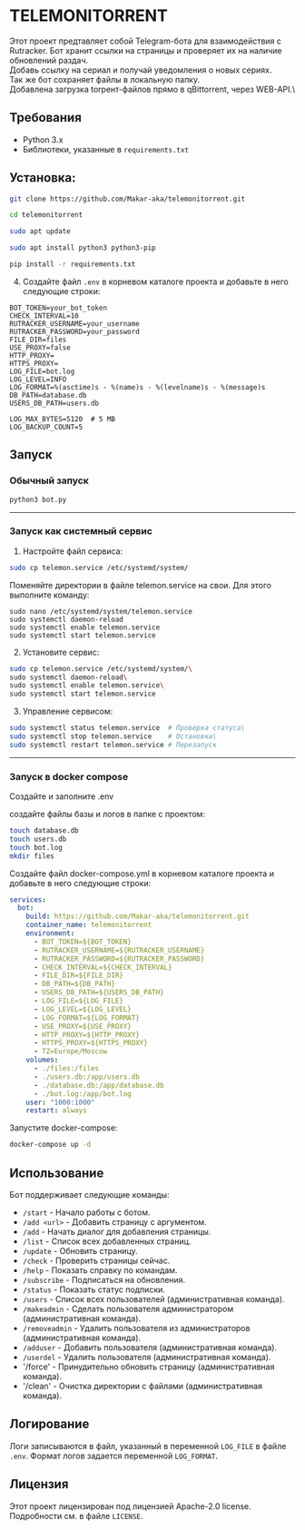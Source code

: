 # TELEMONITORRENT

Этот проект предтавляет собой Telegram-бота для взаимодействия с Rutracker.
Бот хранит ссылки на страницы и проверяет их на наличие обновлений раздач.\
Добавь ссылку на сериал и получай уведомления о новых сериях.\
Так же бот сохраняет файлы в локальную папку.\
Добавлена загрузка torрент-файлов прямо в qBittorrent, через WEB-API.\

## Требования
- Python 3.x
- Библиотеки, указанные в `requirements.txt`

## Установка:

```bash
git clone https://github.com/Makar-aka/telemonitorrent.git
```
```bash
cd telemonitorrent
```
```bash
sudo apt update
```
```bash
sudo apt install python3 python3-pip
```
```bash
pip install -r requirements.txt
```
4. Создайте файл `.env` в корневом каталоге проекта и добавьте в него следующие строки:

```
BOT_TOKEN=your_bot_token
CHECK_INTERVAL=10
RUTRACKER_USERNAME=your_username
RUTRACKER_PASSWORD=your_password
FILE_DIR=files
USE_PROXY=false
HTTP_PROXY=
HTTPS_PROXY=
LOG_FILE=bot.log
LOG_LEVEL=INFO
LOG_FORMAT=%(asctime)s - %(name)s - %(levelname)s - %(message)s
DB_PATH=database.db
USERS_DB_PATH=users.db

LOG_MAX_BYTES=5120  # 5 MB
LOG_BACKUP_COUNT=5
```

## Запуск
### Обычный запуск
```bash
python3 bot.py
```
------
### Запуск как системный сервис
1.	Настройте файл сервиса:
```bash
sudo cp telemon.service /etc/systemd/system/
```
Поменяйте директории в файле telemon.service на свои. Для этого выполните команду:
```
sudo nano /etc/systemd/system/telemon.service
sudo systemctl daemon-reload
sudo systemctl enable telemon.service
sudo systemctl start telemon.service
```
2.	Установите сервис:
```bash
sudo cp telemon.service /etc/systemd/system/\
sudo systemctl daemon-reload\
sudo systemctl enable telemon.service\
sudo systemctl start telemon.service
```
3.	Управление сервисом:
```bash
sudo systemctl status telemon.service  # Проверка статуса\
sudo systemctl stop telemon.service    # Остановка\
sudo systemctl restart telemon.service # Перезапуск
```
------

### Запуск в docker compose
Создайте и заполните .env

создайте файлы базы и логов в папке с проектом:
```bash
touch database.db
touch users.db
touch bot.log
mkdir files
```
Создайте файл docker-compose.yml в корневом каталоге проекта и добавьте в него следующие строки:

```yaml
services:
  bot:
    build: https://github.com/Makar-aka/telemonitorrent.git
    container_name: telemonitorrent
    environment:
      - BOT_TOKEN=${BOT_TOKEN}
      - RUTRACKER_USERNAME=${RUTRACKER_USERNAME}
      - RUTRACKER_PASSWORD=${RUTRACKER_PASSWORD}
      - CHECK_INTERVAL=${CHECK_INTERVAL}
      - FILE_DIR=${FILE_DIR}
      - DB_PATH=${DB_PATH}
      - USERS_DB_PATH=${USERS_DB_PATH}
      - LOG_FILE=${LOG_FILE}
      - LOG_LEVEL=${LOG_LEVEL}
      - LOG_FORMAT=${LOG_FORMAT}
      - USE_PROXY=${USE_PROXY}
      - HTTP_PROXY=${HTTP_PROXY}
      - HTTPS_PROXY=${HTTPS_PROXY}
      - TZ=Europe/Moscow
    volumes:
      - ./files:/files
      - ./users.db:/app/users.db
      - ./database.db:/app/database.db
      - ./bot.log:/app/bot.log
    user: "1000:1000"
    restart: always
```
Запустите docker-compose:
```bash 
docker-compose up -d
```
## Использование

Бот поддерживает следующие команды:

- `/start` - Начало работы с ботом.
- `/add <url>` - Добавить страницу с аргументом.
- `/add` - Начать диалог для добавления страницы.
- `/list` - Список всех добавленных страниц.
- `/update` - Обновить страницу.
- `/check` - Проверить страницы сейчас.
- `/help` - Показать справку по командам.
- `/subscribe` - Подписаться на обновления.
- `/status` - Показать статус подписки.
- `/users` - Список всех пользователей (административная команда).
- `/makeadmin` - Сделать пользователя администратором (административная команда).
- `/removeadmin` - Удалить пользователя из администраторов (административная команда).
- `/adduser` - Добавить пользователя (административная команда).
- `/userdel` - Удалить пользователя (административная команда).
- '/force' - Принудительно обновить страницу (административная команда).
- '/clean' - Очистка директории с файлами (административная команда).
## Логирование

Логи записываются в файл, указанный в переменной `LOG_FILE` в файле `.env`. Формат логов задается переменной `LOG_FORMAT`.


## Лицензия

Этот проект лицензирован под лицензией Apache-2.0 license. Подробности см. в файле `LICENSE`.
